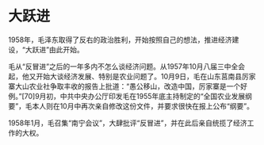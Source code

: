 # 大跃进

1958年，毛泽东取得了反右的政治胜利，开始按照自己的想法，推进经济建设，“大跃进”由此开始。

毛从“反冒进”之后的一年多内不怎么谈经济问题。从1957年10月八届三中全会起，他又开始大谈经济发展、特别是农业问题了。10月9日，毛在山东莒南县厉家寨大山农业社争取丰收的报告上批道：“愚公移山，改造中国，厉家寨是一个好例。”[70]9月初，中共中央办公厅印发毛在1955年底主持制定的“全国农业发展纲要”，毛本人则在10月中再次亲自修改这份文件，并要求很快在报上公布“纲要”。

1958年1月，毛召集“南宁会议”，大肆批评“反冒进”，并在此后亲自统揽了经济工作的大权。


